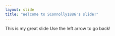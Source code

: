```yaml
---
layout: slide
title: "Welcome to SConnolly1886's slide!"
---
```

This is my great slide
Use the left arrow to go back!
